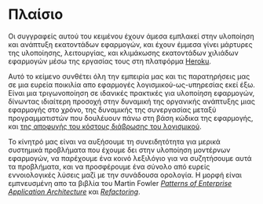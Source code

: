Πλαίσιο
=======

Οι συγγραφείς αυτού του κειμένου έχουν άμεσα εμπλακεί στην υλοποίηση και ανάπτυξη εκατοντάδων εφαρμογών, και έχουν έμμεσα γίνει μάρτυρες της υλοποίησης, λειτουργίας, και κλιμάκωσης  εκατοντάδων χιλιάδων εφαρμογών μέσω της εργασίας τους στη πλατφόρμα <a href="http://www.heroku.com/" target="_blank">Heroku</a>.

Αυτό το κείμενο συνθέτει όλη την εμπειρία μας και τις παρατηρήσεις μας σε μια ευρεία ποικιλία απο εφαρμογές λογισμικού-ως-υπηρεσίας εκεί έξω.  Είναι μια τριγωνοποίηση σε ιδανικές πρακτικές για υλοποίηση εφαρμογών, δίνωντας ιδιαίτερη προσοχή στην δυναμική της οργανικής ανάπτυξης μιας εφαρμογής στο χρόνο, της δυναμικής της συνεργασίας μεταξύ προγραμματιστών που δουλέυουν πάνω στη βάση κώδικα της εφαρμογής, και <a href="http://blog.heroku.com/archives/2011/6/28/the_new_heroku_4_erosion_resistance_explicit_contracts/" target="_blank">της αποφυγής του κόστους διάβρωσης του λογισμικού</a>.

Το κίνητρό μας είναι να αυξήσουμε τη συνειδητότητα για μερικά συστημικά προβλήματα που έχουμε δει στην υλοποίηση μοντέρνων εφαρμογών, να παρέχουμε ένα κοινό λεξιλόγιο για να συζητήσουμε αυτά τα προβλήματα, και να προσφέρουμε ένα σύνολο από ευρείς εννοιολογικές λύσεις μαζί με την συνάδουσα ορολογία.  Η μορφή είναι εμπνευσμένη απο τα βιβλία του Martin Fowler *<a href="https://books.google.com/books/about/Patterns_of_enterprise_application_archi.html?id=FyWZt5DdvFkC" target="_blank">Patterns of Enterprise Application Architecture</a>* και *<a href="https://books.google.com/books/about/Refactoring.html?id=1MsETFPD3I0C" target="_blank">Refactoring</a>*.

